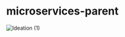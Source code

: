 # microservices-parent
![Ideation (1)](https://user-images.githubusercontent.com/13259200/189863758-e4a01bf9-cd1f-4eae-a4e0-a386c4b28de7.png)
